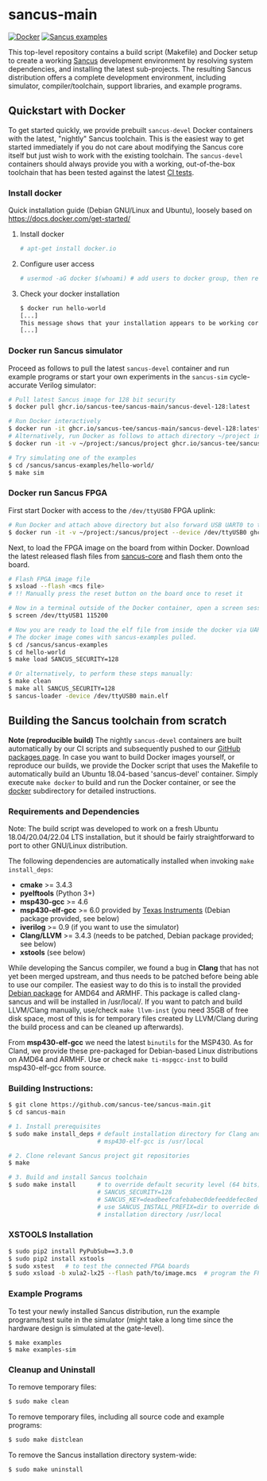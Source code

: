 # sancus-main

[![Docker](https://github.com/sancus-tee/sancus-main/actions/workflows/docker.yml/badge.svg)](https://github.com/sancus-tee/sancus-main/actions/workflows/docker.yml)
[![Sancus examples](https://github.com/sancus-tee/sancus-examples/actions/workflows/run-examples.yml/badge.svg)](https://github.com/sancus-tee/sancus-examples/actions/workflows/run-examples.yml)

This top-level repository contains a build script (Makefile) and Docker setup to create a working
[Sancus](https://distrinet.cs.kuleuven.be/software/sancus/) development
environment by resolving system dependencies, and installing the latest
sub-projects. The resulting Sancus distribution offers a complete development
environment, including simulator, compiler/toolchain, support libraries, and
example programs.

## Quickstart with Docker

To get started quickly, we provide prebuilt `sancus-devel` Docker containers
with the latest, "nightly" Sancus toolchain. This is the easiest way to get
started immediately if you do not care about modifying the Sancus core itself
but just wish to work with the existing toolchain. The `sancus-devel`
containers should always provide you with a working, out-of-the-box toolchain
that has been tested against the latest
[CI tests](https://github.com/sancus-tee/sancus-examples/actions/workflows/run-examples.yml).

### Install docker

Quick installation guide (Debian GNU/Linux and Ubuntu), loosely based on
https://docs.docker.com/get-started/

1. Install docker

    ```bash
    # apt-get install docker.io
    ```

2. Configure user access

    ```bash
    # usermod -aG docker $(whoami) # add users to docker group, then re-login.
    ```

3. Check your docker installation

    ```bash
    $ docker run hello-world
    [...]
    This message shows that your installation appears to be working correctly.
    [...]
    ```

### Docker run Sancus simulator

Proceed as follows to pull the latest `sancus-devel` container and run example
programs or start your own experiments in the `sancus-sim` cycle-accurate
Verilog simulator:

```bash
# Pull latest Sancus image for 128 bit security
$ docker pull ghcr.io/sancus-tee/sancus-main/sancus-devel-128:latest

# Run Docker interactively
$ docker run -it ghcr.io/sancus-tee/sancus-main/sancus-devel-128:latest
# Alternatively, run Docker as follows to attach directory ~/project into the Docker file system
$ docker run -it -v ~/project:/sancus/project ghcr.io/sancus-tee/sancus-main/sancus-devel-128:latest

# Try simulating one of the examples
$ cd /sancus/sancus-examples/hello-world/
$ make sim
```

### Docker run Sancus FPGA

First start Docker with access to the `/dev/ttyUSB0` FPGA uplink:

```bash
# Run Docker and attach above directory but also forward USB UART0 to the container
$ docker run -it -v ~/project:/sancus/project --device /dev/ttyUSB0 ghcr.io/sancus-tee/sancus-main/sancus-devel-128:latest
```

Next, to load the FPGA image on the board from within Docker.  Download the
latest released flash files from
[sancus-core](https://github.com/sancus-tee/sancus-core/releases/latest) and
flash them onto the board.

```bash
# Flash FPGA image file
$ xsload --flash <mcs file>
# !! Manually press the reset button on the board once to reset it

# Now in a terminal outside of the Docker container, open a screen session to see the future output on the UART 1:
$ screen /dev/ttyUSB1 115200

# Now you are ready to load the elf file from inside the docker via UART0:
# The docker image comes with sancus-examples pulled.
$ cd /sancus/sancus-examples
$ cd hello-world
$ make load SANCUS_SECURITY=128

# Or alternatively, to perform these steps manually:
$ make clean
$ make all SANCUS_SECURITY=128
$ sancus-loader -device /dev/ttyUSB0 main.elf
```

## Building the Sancus toolchain from scratch

**Note (reproducible build)** The nightly `sancus-devel` containers are built
automatically by our CI scripts and subsequently pushed to our [GitHub packages
page](https://github.com/orgs/sancus-tee/packages). In case you want to build
Docker images yourself, or reproduce our builds, we provide the Docker script
that uses the Makefile to automatically build an Ubuntu 18.04-based
'sancus-devel' container. Simply execute `make docker` to build and run the
Docker container, or see the [docker](docker) subdirectory for detailed
instructions.

### Requirements and Dependencies

Note: The build script was developed to work on a fresh Ubuntu 18.04/20.04/22.04
LTS installation, but it should be fairly straightforward to port to other
GNU/Linux distribution.

The following dependencies are automatically installed when invoking `make
install_deps`:

- **cmake** >= 3.4.3
- **pyelftools** (Python 3+)
- **msp430-gcc** >= 4.6
- **msp430-elf-gcc** >= 6.0 provided by
        [Texas Instruments](http://www.ti.com/tool/msp430-gcc-opensource) (Debian package provided, see below)
- **iverilog** >= 0.9 (if you want to use the simulator)
- **Clang/LLVM** >= 3.4.3 (needs to be patched, Debian package provided; see below)
- **xstools** (see below)

While developing the Sancus compiler, we found a bug in **Clang** that has not yet
been merged upstream, and thus needs to be patched before being able to use our
compiler. The easiest way to do this is to install the provided [Debian
package](https://distrinet.cs.kuleuven.be/software/sancus/install.php) for AMD64 and ARMHF. This
package is called clang-sancus and will be installed in /usr/local/. If you
want to patch and build LLVM/Clang manually, use/check `make llvm-inst` (you need 35GB of free disk space, most of this is for temporary files created by LLVM/Clang during the build
process and can be cleaned up afterwards).

From **msp430-elf-gcc** we need the latest `binutils` for the MSP430. As for Cland, we provide these pre-packaged for Debian-based Linux distributions on AMD64 and ARMHF. Use or check `make ti-mspgcc-inst` to build msp430-elf-gcc from source.

### Building Instructions:

```bash
$ git clone https://github.com/sancus-tee/sancus-main.git
$ cd sancus-main

# 1. Install prerequisites
$ sudo make install_deps # default installation directory for Clang and \
                         # msp430-elf-gcc is /usr/local

# 2. Clone relevant Sancus project git repositories
$ make

# 3. Build and install Sancus toolchain
$ sudo make install      # to override default security level (64 bits), use \
                         # SANCUS_SECURITY=128                               \
                         # SANCUS_KEY=deadbeefcafebabec0defeeddefec8ed       \
                         # use SANCUS_INSTALL_PREFIX=dir to override default \
                         # installation directory /usr/local
```

### XSTOOLS Installation

```bash
$ sudo pip2 install PyPubSub==3.3.0
$ sudo pip2 install xstools
$ sudo xstest   # to test the connected FPGA boards
$ sudo xsload -b xula2-lx25 --flash path/to/image.mcs  # program the FPGA
```

### Example Programs

To test your newly installed Sancus distribution, run the example programs/test
suite in the simulator (might take a long time since the hardware design is
simulated at the gate-level).

```
$ make examples
$ make examples-sim
```

### Cleanup and Uninstall

To remove temporary files:

```bash
$ sudo make clean
```

To remove temporary files, including all source code and example programs:

```bash
$ sudo make distclean
```

To remove the Sancus installation directory system-wide:

```bash
$ sudo make uninstall
```
